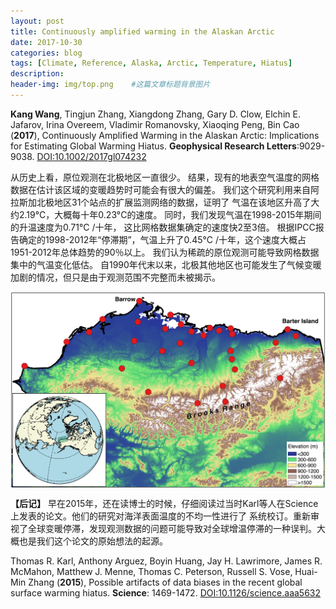```yaml
---
layout: post
title: Continuously amplified warming in the Alaskan Arctic
date: 2017-10-30
categories: blog
tags: [Climate, Reference, Alaska, Arctic, Temperature, Hiatus]
description: 
header-img: img/top.png    #这篇文章标题背景图片
---
```


**Kang Wang**, Tingjun Zhang, Xiangdong Zhang, Gary D. Clow, Elchin E. Jafarov, Irina Overeem, Vladimir Romanovsky, Xiaoqing Peng, Bin Cao
(**2017**), 
Continuously Amplified Warming in the Alaskan Arctic: Implications for Estimating Global Warming Hiatus. 
**Geophysical Research Letters**:9029-9038.
[DOI:10.1002/2017gl074232](https://doi.org/10.1002/2017gl074232)

从历史上看，原位观测在北极地区一直很少。
结果，现有的地表空气温度的网格数据在估计该区域的变暖趋势时可能会有很大的偏差。
我们这个研究利用来自阿拉斯加北极地区31个站点的扩展监测网络的数据，证明了
气温在该地区升高了大约2.19°C，大概每十年0.23°C的速度。
同时，我们发现气温在1998-2015年期间的升温速度为0.71°C /十年，
这比网格数据集确定的速度快2至3倍。
根据IPCC报告确定的1998-2012年“停滞期”，气温上升了0.45°C /十年，这个速度大概占1951-2012年总体趋势的90％以上。
我们认为稀疏的原位观测可能导致网格数据集中的气温变化低估。
自1990年代末以来，北极其他地区也可能发生了气候变暖加剧的情况，但只是由于观测范围不完整而未被揭示。

<center>
<p><img src="/img/grl56363-fig-0001-m.jpg" align="center"></p>
</center>

**【后记】**
早在2015年，还在读博士的时候，仔细阅读过当时Karl等人在Science上发表的论文。他们的研究对海洋表面温度的不均一性进行了
系统校订。重新审视了全球变暖停滞，发现观测数据的问题可能导致对全球增温停滞的一种误判。大概也是我们这个论文的原始想法的起源。

Thomas R. Karl, Anthony Arguez, Boyin Huang, Jay H. Lawrimore, James R. McMahon, Matthew J. Menne, Thomas C. Peterson, Russell S. Vose, Huai-Min Zhang
(**2015**),
Possible artifacts of data biases in the recent global surface warming hiatus.
**Science**: 1469-1472.
[DOI:10.1126/science.aaa5632](https://doi.org/10.1126/science.aaa5632)
